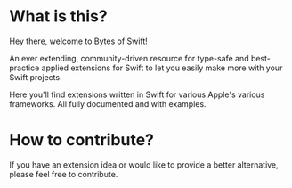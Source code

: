 # What is this?
Hey there, welcome to Bytes of Swift!

An ever extending, community-driven resource for type-safe and best-practice applied extensions for Swift to let you easily make more with your Swift projects.

Here you'll find extensions written in Swift for various Apple's various frameworks. All fully documented and with examples.

# How to contribute?
If you have an extension idea or would like to provide a better alternative, please feel free to contribute.